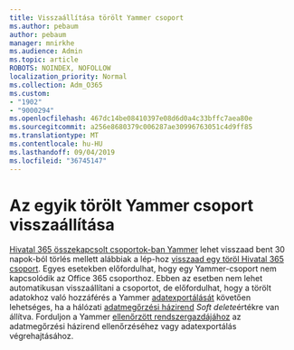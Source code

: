 ```yaml
---
title: Visszaállítása törölt Yammer csoport
ms.author: pebaum
author: pebaum
manager: mnirkhe
ms.audience: Admin
ms.topic: article
ROBOTS: NOINDEX, NOFOLLOW
localization_priority: Normal
ms.collection: Adm_O365
ms.custom:
- "1902"
- "9000294"
ms.openlocfilehash: 467dc14be08410397e08d6d0a4c33bffc7aea80e
ms.sourcegitcommit: a256e8680379c006287ae30996763051c4d9ff85
ms.translationtype: MT
ms.contentlocale: hu-HU
ms.lasthandoff: 09/04/2019
ms.locfileid: "36745147"
---
```

# <a name="restore-a-deleted-yammer-group"></a>Az egyik törölt Yammer csoport visszaállítása

[Hivatal 365 összekapcsolt csoportok-ban Yammer](https://docs.microsoft.com/yammer/manage-yammer-groups/yammer-and-office-365-groups) lehet visszaad bent 30 napok-ból törlés mellett alábbiak a lép-hoz [visszaad egy töröl Hivatal 365 csoport](https://docs.microsoft.com/office365/admin/create-groups/restore-deleted-group).
Egyes esetekben előfordulhat, hogy egy Yammer-csoport nem kapcsolódik az Office 365 csoporthoz. Ebben az esetben nem lehet automatikusan visszaállítani a csoportot, de előfordulhat, hogy a törölt adatokhoz való hozzáférés a Yammer [adatexportálását](https://docs.microsoft.com/yammer/manage-security-and-compliance/export-yammer-enterprise-data) követően lehetséges, ha a hálózati [adatmegőrzési házirend](https://docs.microsoft.com/yammer/manage-security-and-compliance/manage-data-compliance) *Soft delete*értékre van állítva. Forduljon a Yammer [ellenőrzött rendszergazdájához](https://docs.microsoft.com/yammer/manage-yammer-users/manage-yammer-admins) az adatmegőrzési házirend ellenőrzéséhez vagy adatexportálás végrehajtásához.
